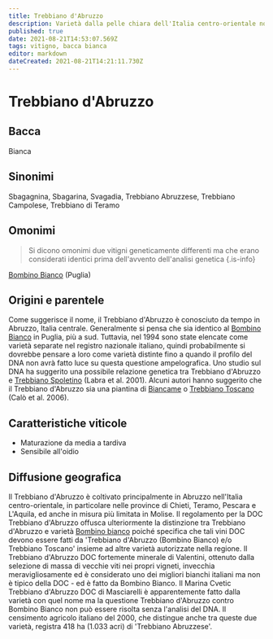 ```yaml
---
title: Trebbiano d'Abruzzo
description: Varietà dalla pelle chiara dell'Italia centro-orientale non collegata ad altri Trebbiano ma la cui identità non è ancora chiara.
published: true
date: 2021-08-21T14:53:07.569Z
tags: vitigno, bacca bianca
editor: markdown
dateCreated: 2021-08-21T14:21:11.730Z
---
```


# Trebbiano d'Abruzzo

## Bacca
Bianca

## Sinonimi
Sbagagnina, Sbagarina, Svagadia, Trebbiano Abruzzese, Trebbiano Campolese, Trebbiano di Teramo

## Omonimi
> Si dicono omonimi due vitigni geneticamente differenti ma che erano considerati identici prima dell'avvento dell'analisi genetica
{.is-info}

[Bombino Bianco](/vitigni/Italia/bacca-bianca/bombino-bianco) (Puglia)


## Origini e parentele
Come suggerisce il nome, il Trebbiano d'Abruzzo è conosciuto da tempo in Abruzzo, Italia centrale. Generalmente si pensa che sia identico al [Bombino Bianco](/vitigni/Italia/bacca-bianca/bombino-bianco) in Puglia, più a sud. Tuttavia, nel 1994 sono state elencate come varietà separate nel registro nazionale italiano, quindi probabilmente si dovrebbe pensare a loro come varietà distinte fino a quando il profilo del DNA non avrà fatto luce su questa questione ampelografica. Uno studio sul DNA ha suggerito una possibile relazione genetica tra Trebbiano d'Abruzzo e [Trebbiano Spoletino](/vitigni/Italia/bacca-bianca/trebbiano-spoletino) (Labra et al. 2001). Alcuni autori hanno suggerito che il Trebbiano d'Abruzzo sia una piantina di [Biancame](/vitigni/bacca-bianca/biancame) o [Trebbiano Toscano](/vitigni/Italia/bacca-bianca/trebbiano-toscano) (Calò et al. 2006).

## Caratteristiche viticole

- Maturazione da media a tardiva
- Sensibile all'oidio

## Diffusione geografica

Il Trebbiano d'Abruzzo è coltivato principalmente in Abruzzo nell'Italia centro-orientale, in particolare nelle province di Chieti, Teramo, Pescara e L'Aquila, ed anche in misura più limitata in Molise. Il regolamento per la DOC Trebbiano d'Abruzzo offusca ulteriormente la distinzione tra Trebbiano d'Abruzzo e varietà [Bombino bianco](/vitigni/Italia/bacca-bianca/bombino-bianco) poiché specifica che tali vini DOC devono essere fatti da 'Trebbiano d'Abruzzo (Bombino Bianco) e/o Trebbiano Toscano' insieme ad altre varietà autorizzate nella regione. Il Trebbiano d'Abruzzo DOC fortemente minerale di Valentini, ottenuto dalla selezione di massa di vecchie viti nei propri vigneti, invecchia meravigliosamente ed è considerato uno dei migliori bianchi italiani ma non è tipico della DOC - ed è fatto da Bombino Bianco. Il Marina Cvetic Trebbiano d'Abruzzo DOC di Masciarelli è apparentemente fatto dalla varietà con quel nome ma la questione Trebbiano d'Abruzzo contro Bombino Bianco non può essere risolta senza l'analisi del DNA. Il censimento agricolo italiano del 2000, che distingue anche tra queste due varietà, registra 418 ha (1.033 acri) di 'Trebbiano Abruzzese'.